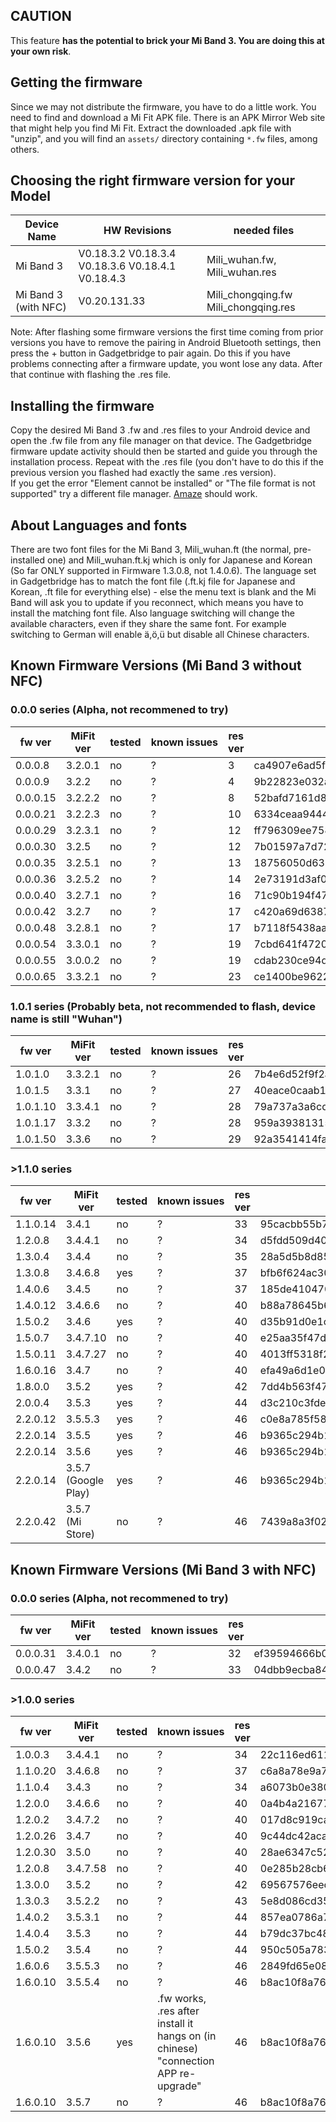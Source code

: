 ## CAUTION
This feature **has the potential to brick your Mi Band 3. You are doing this at your own risk**.

## Getting the firmware
Since we may not distribute the firmware, you have to do a little work. You need to find and download a Mi Fit APK file. There is an APK Mirror Web site that might help you find Mi Fit. Extract the downloaded .apk file with "unzip", and you will find an `assets/` directory containing `*.fw` files, among others.

## Choosing the right firmware version for your Model

Device Name           | HW Revisions | needed files
----------------------|--------------|------------
Mi Band 3             | V0.18.3.2 V0.18.3.4 V0.18.3.6 V0.18.4.1 V0.18.4.3 | Mili_wuhan.fw, Mili_wuhan.res
Mi Band 3 (with NFC)  | V0.20.131.33   | Mili_chongqing.fw Mili_chongqing.res

Note: After flashing some firmware versions the first time coming from prior versions you have to remove the pairing in Android Bluetooth settings, then press the + button in Gadgetbridge to pair again. Do this if you have problems connecting after a firmware update, you wont lose any data. After that continue with flashing the .res file.

## Installing the firmware
Copy the desired Mi Band 3 .fw and .res files to your Android device and open the .fw file from any file manager on that device. The Gadgetbridge firmware update activity should then be started and guide you through the installation process. Repeat with the .res file (you don't have to do this if the previous version you
flashed had exactly the same .res version).   
If you get the error "Element cannot be installed" or "The file format is not supported" try a different file manager. [Amaze](https://f-droid.org/en/packages/com.amaze.filemanager/) should work.

## About Languages and fonts
There are two font files for the Mi Band 3, Mili_wuhan.ft (the normal, pre-installed one) and Mili_wuhan.ft.kj which is only for Japanese and Korean (So far ONLY supported in Firmware 1.3.0.8, not 1.4.0.6). The language set in Gadgetbridge has to match the font file (.ft.kj file for Japanese and Korean, .ft file for everything else) - else the menu text is blank and the Mi Band will ask you to update if you reconnect, which means you have to install the matching font file. Also language switching will change the available characters, even if they share the same font. For example switching to German will enable ä,ö,ü but disable all Chinese characters.

## Known Firmware Versions (Mi Band 3 without NFC)

### 0.0.0 series (Alpha, not recommened to try)

fw ver   | MiFit ver | tested | known&nbsp;issues | res ver | fw-md5 | res-md5 
---------|-----------|--------|-------------------|---------|--------|---------
0.0.0.8  | 3.2.0.1   | no | ? | 3  | ca4907e6ad5f5714d0cdfc834c27dc23 | 6fda92d7beaaa5a90b756836f72e1093
0.0.0.9  | 3.2.2     | no | ? | 4  | 9b22823e032a0e686c9d67c4bad4dcbe | 7031b4b74a860beb0d0d8734c2ee6588
0.0.0.15 | 3.2.2.2   | no | ? | 8  | 52bafd7161d82fc384e4d6a637552528 | 78f93c3ad65cdc9fdb6f729356b66343
0.0.0.21 | 3.2.2.3   | no | ? | 10 | 6334ceaa9444a343867328ff3d6fb8a3 | 83ab66ca9ea6a32a0eda9aacca5e680a
0.0.0.29 | 3.2.3.1   | no | ? | 12 | ff796309ee758057b1f5ddc8407844f6 | a4b1a11252f5c79a024fed213bbb60b0
0.0.0.30 | 3.2.5     | no | ? | 12 | 7b01597a7d72d5c5ad576c2bf726a3e4 | a4b1a11252f5c79a024fed213bbb60b0
0.0.0.35 | 3.2.5.1   | no | ? | 13 | 18756050d6397c094d03e383a7124a49 | 83ed6c31cd0e7f972501dd554dfcff70
0.0.0.36 | 3.2.5.2   | no | ? | 14 | 2e73191d3af03919cee13f53639b3600 | 5d75abcc8f92e9d2d6cb9fd2d58dfe5d
0.0.0.40 | 3.2.7.1   | no | ? | 16 | 71c90b194f474449be7660f3dbea6830 | 32562a63766697f777f7dcc1dc1e11f7
0.0.0.42 | 3.2.7     | no | ? | 17 | c420a69d6387965f7ad148d31ca33c9f | cf92efd216110269bae8cf60617e18de
0.0.0.48 | 3.2.8.1   | no | ? | 17 | b7118f5438aa710856776c140a85cf9d | cf92efd216110269bae8cf60617e18de
0.0.0.54 | 3.3.0.1   | no | ? | 19 | 7cbd641f472045ef84795a81342663ac | a8e069f81e95809ce91e962ec2efb486
0.0.0.55 | 3.0.0.2   | no | ? | 19 | cdab230ce94d7f74c7ef1e3d1e15040a | a8e069f81e95809ce91e962ec2efb486
0.0.0.65 | 3.3.2.1   | no | ? | 23 | ce1400be96226e68ecdbc0ff3c675fde | a0febd689fa05616807665cb25851903

### 1.0.1 series (Probably beta, not recommended to flash, device name is still "Wuhan")

fw ver   | MiFit ver | tested | known&nbsp;issues | res ver | fw-md5 | res-md5 
---------|-----------|--------|-------------------|---------|--------|---------
1.0.1.0  | 3.3.2.1   | no | ? | 26 | 7b4e6d52f9f2aca67482e58b96058ac5 | 0957a421d54f6aeae0dbe11f80090c34
1.0.1.5  | 3.3.1     | no | ? | 27 | 40eace0caab14b83ce89c78f4ee108bf | 9becdd15814462c050249d216321330a
1.0.1.10 | 3.3.4.1   | no | ? | 28 | 79a737a3a6cdce9bd09aeeb060559092 | 03c9edeb32186c775464bf25aa06aea6
1.0.1.17 | 3.3.2     | no | ? | 28 | 959a3938131558c31e2ce5706e6c8fa5 | 03c9edeb32186c775464bf25aa06aea6
1.0.1.50 | 3.3.6     | no | ? | 29 | 92a3541414faf7338bc2b119e6c655f8 | fd7e7236d1cd4380b433876802a23f37

### >1.1.0 series 

fw ver   | MiFit ver | tested | known&nbsp;issues | res ver | fw-md5 | res-md5 
---------|-----------|--------|-------------------|---------|--------|---------
1.1.0.14 | 3.4.1     | no  | ? | 33 | 95cacbb55b73cba072be60da649b8964 | 57d2724c4d9b7af6f52ba07007c36251
1.2.0.8  | 3.4.4.1   | no  | ? | 34 | d5fdd509d40c0a3a65bb2b01efdb9475 | 0787aede985e4c3b3a08f30f41c4da89
1.3.0.4  | 3.4.4     | no  | ? | 35 | 28a5d5b8d858ed1fb9c2e982d6d451f1 | 108869297b7d33a7fcd4c9dc3bb7eae5
1.3.0.8  | 3.4.6.8   | yes | ? | 37 | bfb6f624ac30288b06fbfe1874b59bf6 | 6aff668df38678a4f99308a103f3d96c
1.4.0.6  | 3.4.5     | no  | ? | 37 | 185de410470ad4af118cbbe47fc99023 | 6aff668df38678a4f99308a103f3d96c
1.4.0.12 | 3.4.6.6   | no  | ? | 40 | b88a78645b6ceba7f352c70471018e67 | 36019608bbe73ba09acf15c4dc1d9a09
1.5.0.2  | 3.4.6     | yes  | ? | 40 | d35b91d0e1c33edfbc128412b285159d | 36019608bbe73ba09acf15c4dc1d9a09
1.5.0.7  | 3.4.7.10  | no  | ? | 40 | e25aa35f47df6a5d256e158c1fd5e7e1 | 36019608bbe73ba09acf15c4dc1d9a09
1.5.0.11 | 3.4.7.27  | no  | ? | 40 | 4013ff5318f2f5be99a64a71f00acb4c | 36019608bbe73ba09acf15c4dc1d9a09
1.6.0.16 | 3.4.7     | no  | ? | 40 | efa49a6d1e0e48add3099d4e819874b6 | 36019608bbe73ba09acf15c4dc1d9a09
1.8.0.0  | 3.5.2     | yes  | ? | 42 | 7dd4b563f47584d923729e07165ecba2 | 8b6394b18f81c25ad9c5b5c10a027b01
2.0.0.4  | 3.5.3     | yes  | ? | 44 | d3c210c3fde4f02da8a012bd78875756 | 0dfb4d6a39c7d3651c7a5c26dd45846c
2.2.0.12 | 3.5.5.3   | yes  | ? | 46 | c0e8a785f58b31b83d8b9dd9686ef73a | 36639114613677305ccc935234d09ea8
2.2.0.14 | 3.5.5     | yes  | ? | 46 | b9365c294b1d54f852e6d44a57c86456 | 36639114613677305ccc935234d09ea8
2.2.0.14 | 3.5.6     | yes  | ? | 46 | b9365c294b1d54f852e6d44a57c86456 | 36639114613677305ccc935234d09ea8
2.2.0.14 | 3.5.7 (Google Play) | yes  | ? | 46 | b9365c294b1d54f852e6d44a57c86456 | 36639114613677305ccc935234d09ea8
2.2.0.42 | 3.5.7 (Mi Store) | no  | ? | 46 | 7439a8a3f021ea70aaff4aff7af11c37 | 36639114613677305ccc935234d09ea8

## Known Firmware Versions (Mi Band 3 with NFC)

### 0.0.0 series (Alpha, not recommened to try)

fw ver   | MiFit ver | tested | known&nbsp;issues | res ver | fw-md5 | res-md5 
---------|-----------|--------|-------------------|---------|--------|---------
0.0.0.31 | 3.4.0.1   | no | ? | 32 | ef39594666b06badee7889e956b872fd | fcd43383c85180380ee7bcd908cfd574
0.0.0.47 | 3.4.2     | no | ? | 33 | 04dbb9ecba849cbb4a2690c5497745f7 | 57d2724c4d9b7af6f52ba07007c36251

### >1.0.0 series
fw ver   | MiFit ver | tested | known&nbsp;issues | res ver | fw-md5 | res-md5 
---------|-----------|--------|-------------------|---------|--------|---------
1.0.0.3  | 3.4.4.1   | no | ? | 34 | 22c116ed6112ccc0360dbe693da7c6a2 | 0787aede985e4c3b3a08f30f41c4da89
1.1.0.20 | 3.4.6.8   | no | ? | 37 | c6a8a78e9a71e3fe184ad6e032ea060d | 6aff668df38678a4f99308a103f3d96c
1.1.0.4  | 3.4.3     | no | ? | 34 | a6073b0e3806191f033997a2231bcb1f | 0787aede985e4c3b3a08f30f41c4da89
1.2.0.0  | 3.4.6.6   | no | ? | 40 | 0a4b4a2167713605666842ca6a0e959e | 36019608bbe73ba09acf15c4dc1d9a09
1.2.0.2  | 3.4.7.2   | no | ? | 40 | 017d8c919ca6fc31da55e3e09196d091 | 36019608bbe73ba09acf15c4dc1d9a09
1.2.0.26 | 3.4.7     | no | ? | 40 | 9c44dc42acaac35f882e08d35d57702d | 36019608bbe73ba09acf15c4dc1d9a09
1.2.0.30 | 3.5.0     | no | ? | 40 | 28ae6347c526d9ce07f404427d34b7b7 | 36019608bbe73ba09acf15c4dc1d9a09
1.2.0.8  | 3.4.7.58  | no | ? | 40 | 0e285b28cb6abde8bfc24c800c7171e2 | 36019608bbe73ba09acf15c4dc1d9a09
1.3.0.0  | 3.5.2     | no | ? | 42 | 69567576eec1338584d469830c8e8a28 | 8b6394b18f81c25ad9c5b5c10a027b01
1.3.0.3  | 3.5.2.2   | no | ? | 43 | 5e8d086cd35de2e26d2629485c20cb47 | 8e471c4a0610788cc4bce9c9bb1825a3
1.4.0.2  | 3.5.3.1   | no | ? | 44 | 857ea0786a76a1c44c962fc418d35bfa | 0dfb4d6a39c7d3651c7a5c26dd45846c
1.4.0.4  | 3.5.3     | no | ? | 44 | b79dc37bc482a3c292ff05a9dcca68d3 | 0dfb4d6a39c7d3651c7a5c26dd45846c
1.5.0.2  | 3.5.4     | no | ? | 44 | 950c505a783824ae921ff95cc8114543 | 0dfb4d6a39c7d3651c7a5c26dd45846c
1.6.0.6  | 3.5.5.3   | no | ? | 46 | 2849fd65e08c02a57d11fa4971162cc9 | 36639114613677305ccc935234d09ea8
1.6.0.10  | 3.5.5.4   | no | ? | 46 | b8ac10f8a76bc3d396cfd09e7f3cd69d | 36639114613677305ccc935234d09ea8
1.6.0.10  | 3.5.6   | yes | .fw works, .res after install it hangs on (in chinese) "connection APP re-upgrade"| 46 | b8ac10f8a76bc3d396cfd09e7f3cd69d | 36639114613677305ccc935234d09ea8
1.6.0.10  | 3.5.7  | no | ? | 46 | b8ac10f8a76bc3d396cfd09e7f3cd69d | 36639114613677305ccc935234d09ea8